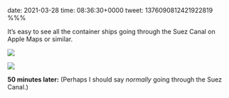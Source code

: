 date: 2021-03-28
time: 08:36:30+0000
tweet: 1376090812421922819
%%%

It’s easy to see all the container ships going through the Suez Canal on Apple Maps or similar.

![](ExjbSFRWUAAh_N6.jpg)

![](ExjbSDDWEAAKZWk.jpg)

**50 minutes later:** (Perhaps I should say *normally* going through the Suez Canal.)
